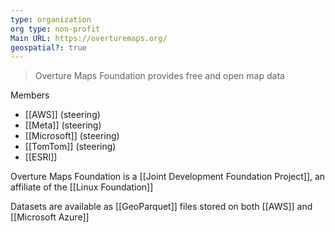 ```yaml
---
type: organization
org type: non-profit
Main URL: https://overturemaps.org/
geospatial?: true
---
```

> Overture Maps Foundation provides free and open map data

Members
- [[AWS]] (steering)
- [[Meta]] (steering)
- [[Microsoft]] (steering)
- [[TomTom]] (steering)
- [[ESRI]]

 Overture Maps Foundation is a [[Joint Development Foundation Project]], an affiliate of the [[Linux Foundation]]

Datasets are available as [[GeoParquet]] files stored on both [[AWS]] and [[Microsoft Azure]]